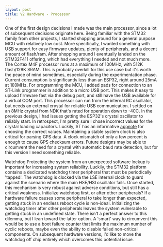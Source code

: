 ```yaml
---
layout: post
title: V2 Hardware - Processor
---
```


One of the first design decisions I made was the main processor, since a lot of subsequent decisions originate here. Being familiar with the STM32 family from other projects, I started shopping around for a general purpose MCU with relatively low cost. More specifically, I wanted something with USB support for easy firmware updates, plenty of peripherals, and a decent amount of flash/ram. After shopping around I eventually landed on the STM32F411 offering, which had everything I needed and not much more.  The Cortex M4F processor runs at a maximum of 100MHz, with 512K flash/128K SRAM. This is probably overkill for this use case but it's worth the peace of mind sometimes, especially during the experimentation phase. Current consumption is significantly less than an ESP32, right around 25mA at 100MHz. For programming the MCU, I added pads for connection to an ST-Link programmer in addition to a micro USB port. This makes it easy to upload firmware fast via the debug port, and still have the USB available for a virtual COM port. This processor can run from the internal RC oscillator, but needs an external crystal for reliable USB communication. I settled on an 8MHz crystal from NDK that's rated for operation down to -40C. In the previous design, I had issues getting the ESP32's crystal oscillator to reliably start. In retrospect, I'm pretty sure I chose incorrect values for the crystal loading capacitors. Luckily, ST has an informative [appnote](https://www.st.com/resource/en/application_note/an2867-guidelines-for-oscillator-design-on-stm8afals-and-stm32-mcusmpus-stmicroelectronics.pdf) for choosing the correct values. Maintaining a stable system clock is also critical for parsing GPS data. A clock mismatch of only a few percent is enough to cause GPS checksum errors. Future designs may be able to circumvent the need for a crystal with automatic baud rate detection, but for this version I need something reliable.

Watchdog
Protecting the system from an unexpected software lockup is important for increasing system reliability. Luckily, the STM32 platform contains a dedicated watchdog timer peripheral that must be periodically 'tapped'. The watchdog is clocked via the LSE internal clock to guard against the scenario where the main HSE/HSI oscillator fails. Once started, this mechanism is very robust against adverse conditions, but still has a critical weakness. Initialize watchdog first, or after other peripherals? If a hardware failure causes some peripheral to take longer than expected, getting stuck in an endless reboot cycle is non-ideal. Initializing the watchdog timer after other peripherals leaves the system vulnerable to getting stuck in an undefined state. There isn't a perfect answer to this dilemma, but I lean toward the latter option. A 'smart' way to circumvent this would be to use a boot failure counter that limits the maximum number of cyclic reboots, maybe even the ability to disable failed non-critical components. On subsequent hardware versions, I'd like to move the watchdog off chip entirely which overcomes this potential issue. 
